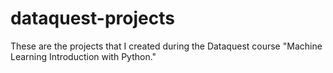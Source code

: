 # dataquest-projects
These are the projects that I created during the Dataquest course "Machine Learning Introduction with Python."
